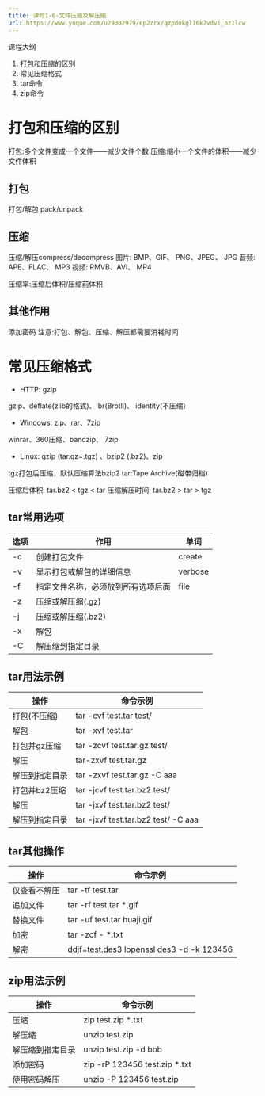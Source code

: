 ```yaml
---
title: 课时1-6-文件压缩及解压缩
url: https://www.yuque.com/u29002979/ep2zrx/qzpdokgl16k7vdvi_bz1lcw
---
```


课程大纲

1. 打包和压缩的区别
2. 常见压缩格式
3. tar命令
4. zip命令 <a name="fzA4B"></a>

# 打包和压缩的区别

打包:多个文件变成一个文件——减少文件个数
压缩:缩小一个文件的体积——减少文件体积 <a name="H6loX"></a>

## 打包

打包/解包 pack/unpack <a name="N0eDL"></a>

## 压缩

压缩/解压compress/decompress
图片: BMP、GIF、 PNG、JPEG、 JPG
音频: APE、FLAC、 MP3
视频: RMVB、AVI、 MP4

压缩率:压缩后体积/压缩前体积

<a name="ZZ854"></a>

## 其他作用

添加密码
注意:打包、解包、压缩、解压都需要消耗时间 <a name="UI3zs"></a>

# 常见压缩格式

- HTTP: gzip

gzip、deflate(zlib的格式)、 br(Brotli)、 identity(不压缩)

- Windows: zip、rar、7zip

winrar、360压缩、bandzip、 7zip

- Linux: gzip (tar.gz=.tgz) 、bzip2 (.bz2)、zip

tgz打包后压缩，默认压缩算法bzip2
tar:Tape Archive(磁带归档)

压缩后体积: tar.bz2 < tgz < tar
压缩解压时间: tar.bz2 > tar > tgz <a name="GPJxt"></a>

## tar常用选项

|  选项 |  作用 |  单词 |
| --- | --- | --- |
| -c | 创建打包文件 | create |
| -v | 显示打包或解包的详细信息 | verbose |
| -f | 指定文件名称，必须放到所有选项后面 | file |
| -z | 压缩或解压缩(.gz) |  |
| -j | 压缩或解压缩(.bz2) |  |
| -x | 解包 |  |
| -C | 解压缩到指定目录 |  |

<a name="xYS7n"></a>

## tar用法示例

| 操作 | 命令示例 |
| --- | --- |
| 打包(不压缩) | tar -cvf test.tar test/ |
| 解包 | tar -xvf test.tar |
| 打包并gz压缩 | tar -zcvf test.tar.gz test/ |
| 解压 | tar-zxvf test.tar.gz |
| 解压到指定目录 | tar -zxvf test.tar.gz -C aaa |
| 打包并bz2压缩 | tar -jcvf test.tar.bz2 test/ |
| 解压 | tar -jxvf test.tar.bz2 test/ |
| 解压到指定目录 | tar -jxvf test.tar.bz2 test/ -C aaa |

<a name="egqUU"></a>

## tar其他操作

| 操作 | 命令示例 |
| --- | --- |
| 仅查看不解压 | tar -tf test.tar |
| 追加文件 | tar -rf test.tar *.gif |
| 替换文件 | tar -uf test.tar huaji.gif |
| 加密 | tar -zcf - *.txt |apenssI des3 -salt -k 123456 | dd of=test.des3 |
| 解密 | ddjf=test.des3 lopenssl des3 -d -k 123456 | tar zxf - |

<a name="GBHZh"></a>

## zip用法示例

| 操作 | 命令示例 |
| --- | --- |
| 压缩 | zip test.zip *.txt |
| 解压缩 | unzip test.zip |
| 解压缩到指定目录 | unzip test.zip -d bbb |
| 添加密码 | zip -rP 123456 test.zip *.txt |
| 使用密码解压 | unzip -P 123456 test.zip |
